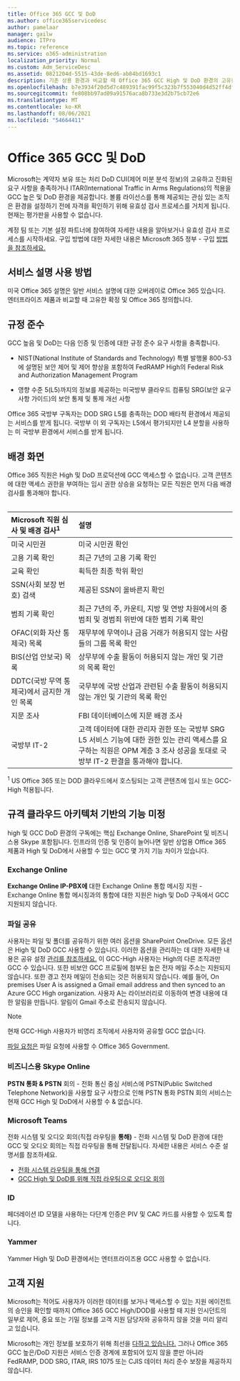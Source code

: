 ```yaml
---
title: Office 365 GCC 및 DoD
ms.author: office365servicedesc
author: pamelaar
manager: gailw
audience: ITPro
ms.topic: reference
ms.service: o365-administration
localization_priority: Normal
ms.custom: Adm_ServiceDesc
ms.assetid: 0821204d-5515-43de-8ed6-ab84bd1693c1
description: 기존 상용 환경과 비교할 때 Office 365 GCC High 및 DoD 환경의 고유한 확정과 Office 365 대해 알아보십시오.
ms.openlocfilehash: b7e3934f20d5d7c489391fac99f5c323b7f553040d4d52ff4df1826e5cb3d830
ms.sourcegitcommit: fe808bb97ad09a91576aca8b733e3d2b75cb72e6
ms.translationtype: MT
ms.contentlocale: ko-KR
ms.lasthandoff: 08/06/2021
ms.locfileid: "54664411"
---
```

# <a name="office-365-gcc-high-and-dod"></a>Office 365 GCC 및 DoD

Microsoft는 계약자 보유 또는 처리 DoD CUI(제어 미분 분석 정보)의 고유하고 진화된 요구 사항을 충족하거나 ITAR(International Traffic in Arms Regulations)의 적용을 GCC 높은 및 DoD 환경을 제공합니다. 볼륨 라이선스를 통해 제공되는 관심 있는 조직은 환경을 설정하기 전에 자격을 확인하기 위해 유효성 검사 프로세스를 거치게 됩니다. 현재는 평가판을 사용할 수 없습니다. 
  
계정 팀 또는 기본 설정 파트너에 참여하여 자세한 내용을 알아보거나 유효성 검사 프로세스를 시작하세요. 구입 방법에 대한 자세한 내용은 Microsoft 365 정부 - 구입 [방법을 참조하세요.](./microsoft-365-government-how-to-buy.md)
  
## <a name="how-to-use-this-service-description"></a>서비스 설명 사용 방법

미국 Office 365 설명은 일반 서비스 설명에 대한 오버레이로 Office 365 있습니다. 엔터프라이즈 제품과 비교할 때 고유한 확정 및 Office 365 정의합니다.
  
## <a name="compliance"></a>규정 준수

GCC 높음 및 DoD는 다음 인증 및 인증에 대한 규정 준수 요구 사항을 충족합니다. 
  
- NIST(National Institute of Standards and Technology) 특별 발행물 800-53에 설명된 보안 제어 및 제어 향상을 포함하여 FedRAMP High의 Federal Risk and Authorization Management Program
    
- 영향 수준 5(L5)까지의 정보를 제공하는 미국방부 클라우드 컴퓨팅 SRG(보안 요구 사항 가이드)의 보안 통제 및 통제 개선 사항
    
Office 365 국방부 구독자는 DOD SRG L5를 충족하는 DOD 배타적 환경에서 제공되는 서비스를 받게 됩니다. 국방부 이 외 구독자는 L5에서 평가되지만 L4 분할을 사용하는 미 국방부 환경에서 서비스를 받게 됩니다.
  
## <a name="background-screening"></a>배경 화면

Office 365 직원은 High 및 DoD 프로덕션에 GCC 액세스할 수 없습니다. 고객 콘텐츠에 대한 액세스 권한을 부여하는 임시 권한 상승을 요청하는 모든 직원은 먼저 다음 배경 검사를 통과해야 합니다.<br><br>
  
| Microsoft 직원 심사 및 배경 검사<sup>1</sup> | 설명 |
|:-----|:-----|
|미국 시민권  <br/> |미국 시민권 확인  <br/> |
|고용 기록 확인  <br/> |최근 7년의 고용 기록 확인  <br/> |
|교육 확인  <br/> |획득한 최종 학위 확인  <br/> |
|SSN(사회 보장 번호) 검색  <br/> |제공된 SSN이 올바른지 확인  <br/> |
|범죄 기록 확인  <br/> |최근 7년의 주, 카운티, 지방 및 연방 차원에서의 중범죄 및 경범죄 위반에 대한 범죄 기록 확인  <br/> |
|OFAC(외화 자산 통제국) 목록  <br/> |재무부에 무역이나 금융 거래가 허용되지 않는 사람들의 그룹 목록 확인  <br/> |
|BIS(산업 안보국) 목록  <br/> |상무부에 수출 활동이 허용되지 않는 개인 및 기관의 목록 확인  <br/> |
|DDTC(국방 무역 통제국)에서 금지한 개인 목록  <br/> |국무부에 국방 산업과 관련된 수출 활동이 허용되지 않는 개인 및 기관의 목록 확인  <br/> |
|지문 조사  <br/> |FBI 데이터베이스에 지문 배경 조사  <br/> |
|국방부 IT-2  <br/> |고객 데이터에 대한 관리자 권한 또는 국방부 SRG L5 서비스 기능에 대한 권한 있는 관리 액세스를 요구하는 직원은 OPM 계층 3 조사 성공을 토대로 국방부 IT-2 판결을 통과해야 합니다.  <br/> |

<sup>1</sup> US Office 365 또는 DOD 클라우드에서 호스팅되는 고객 콘텐츠에 임시 또는 GCC-High 적용됩니다.
## <a name="feature-nuances-based-on-compliant-cloud-architecture"></a>규격 클라우드 아키텍처 기반의 기능 미정

high 및 GCC DoD 환경의 구독에는 핵심 Exchange Online, SharePoint 및 비즈니스용 Skype 포함됩니다. 인프라의 인증 및 인증이 늘어나면 일반 상업용 Office 365 제품과 High 및 DoD에서 사용할 수 있는 GCC 몇 가지 기능 차이가 있습니다.
  
### <a name="exchange-online"></a>Exchange Online

 **Exchange Online IP-PBX에** 대한 Exchange Online 통합 메시징 지원 - Exchange Online 통합 메시징과의 통합에 대한 지원은 high 및 DoD 구독에서 GCC 지원되지 않습니다. 
  
### <a name="file-sharing"></a>파일 공유

사용자는 파일 및 폴더를 공유하기 위한 여러 옵션을 SharePoint OneDrive. 모든 옵션은 High 및 DoD GCC 사용할 수 있습니다. 이러한 옵션을 관리하는 데 대한 자세한 내용은 공유 설정 [관리를 참조하세요.](/sharepoint/turn-external-sharing-on-or-off) 이 GCC-High 사용자는 High의 다른 조직과만 GCC 수 있습니다. 또한 비보안 GCC 프로필에 첨부된 높은 전자 메일 주소는 지원되지 않습니다. 또한 경고 전자 메일이 전송되는 것은 허용되지 않습니다. 예를 들어, On premises User A is assigned a Gmail email address and then synced to an Azure GCC High organization. 사용자 A는 라이브러리로 이동하여 변경 내용에 대한 알림을 만듭니다. 알림이 Gmail 주소로 전송되지 않습니다.

> [!NOTE]
> 현재 GCC-High 사용자가 비영리 조직에서 사용자와 공유할 GCC 없습니다.

[파일 요청은](https://support.office.com/article/f54aa7f8-2589-4421-b351-d415fc3b83af) 파일 요청에 사용할 수 Office 365 Government.

### <a name="skype-for-business-online"></a>비즈니스용 Skype Online

 **PSTN 통화 &amp; PSTN** 회의 - 전화 통신 중심 서비스에 PSTN(Public Switched Telephone Network)을 사용할 요구 사항으로 인해 PSTN 통화 PSTN 회의 서비스는 현재 GCC High 및 DoD에서 사용할 수 &amp; 없습니다.

### <a name="microsoft-teams"></a>Microsoft Teams

전화 시스템 및 오디오 회의(직접 라우팅을 **통해)** - 전화 시스템 및 DoD 환경에 대한 GCC 및 오디오 회의는 직접 라우팅을 통해 전달됩니다. 자세한 내용은 서비스 수준 설명서를 참조하세요.

- [전화 시스템 라우팅을 통해 연결](/microsoftteams/here-s-what-you-get-with-phone-system)
- [GCC High 및 DoD를 위해 직접 라우팅으로 오디오 회의](/microsoftteams/audio-conferencing-with-direct-routing-for-gcch-and-dod)

### <a name="identity"></a>ID

페더레이션 ID 모델을 사용하는 다단계 인증은 PIV 및 CAC 카드를 사용할 수 있도록 합니다.
  
### <a name="yammer"></a>Yammer

Yammer High 및 DoD 환경에서는 엔터프라이즈용 GCC 사용할 수 없습니다.
  
## <a name="customer-support"></a>고객 지원

Microsoft는 적어도 사용자가 이러한 데이터를 보거나 액세스할 수 있는 지원 에이전트의 승인을 확인할 때까지 Office 365 GCC High/DOD를 사용할 때 지원 인시던트의 일부로 제어, 중요 또는 기밀 정보를 고객 지원 담당자와 공유하지 않을 것을 미리 알리고 있습니다.

Microsoft는 개인 정보를 보호하기 위해 최선을 [다하고 있습니다.](https://privacy.microsoft.com/privacystatement) 그러나 Office 365 GCC 높은/DoD 지원은 서비스 인증 경계에 포함되어 있지 않을 뿐만 아니라 FedRAMP, DOD SRG, ITAR, IRS 1075 또는 CJIS 데이터 처리 준수 보장을 제공하지 않습니다.